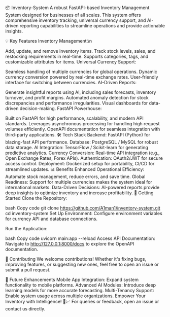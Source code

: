 📦 Inventory-System
A robust FastAPI-based Inventory Management System designed for businesses of all scales. This system offers comprehensive inventory tracking, universal currency support, and AI-driven reporting capabilities to streamline operations and provide actionable insights.

💡 Key Features
Inventory Management:\n

Add, update, and remove inventory items.
Track stock levels, sales, and restocking requirements in real-time.
Supports categories, tags, and customizable attributes for items.
Universal Currency Support:

Seamless handling of multiple currencies for global operations.
Dynamic currency conversion powered by real-time exchange rates.
User-friendly interface for switching between currencies.
AI-Driven Reports:

Generate insightful reports using AI, including sales forecasts, inventory turnover, and profit margins.
Automated anomaly detection for stock discrepancies and performance irregularities.
Visual dashboards for data-driven decision-making.
FastAPI Powerhouse:

Built on FastAPI for high performance, scalability, and modern API standards.
Leverages asynchronous processing for handling high request volumes efficiently.
OpenAPI documentation for seamless integration with third-party applications.
🛠️ Tech Stack
Backend: FastAPI (Python) for blazing-fast API performance.
Database: PostgreSQL / MySQL for robust data storage.
AI Integration: TensorFlow / Scikit-learn for generating predictive analytics.
Currency Conversion: Real-time API integration (e.g., Open Exchange Rates, Forex APIs).
Authentication: OAuth2/JWT for secure access control.
Deployment: Dockerized setup for portability, CI/CD for streamlined updates.
📊 Benefits
Enhanced Operational Efficiency: Automate stock management, reduce errors, and save time.
Global Readiness: Support for multiple currencies makes the system ideal for international markets.
Data-Driven Decisions: AI-powered reports provide deep insights to optimize inventory and increase profitability.
🚀 Getting Started
Clone the Repository:

bash
Copy code
git clone https://github.com/A1man1/inventory-system.git
cd inventory-system
Set Up Environment:
Configure environment variables for currency API and database connections.

Run the Application:

bash
Copy code
uvicorn main:app --reload
Access API Documentation:
Navigate to http://127.0.0.1:8000/docs to explore the OpenAPI documentation.

🤝 Contributing
We welcome contributions! Whether it's fixing bugs, improving features, or suggesting new ones, feel free to open an issue or submit a pull request.

🌟 Future Enhancements
Mobile App Integration: Expand system functionality to mobile platforms.
Advanced AI Modules: Introduce deep learning models for more accurate forecasting.
Multi-Tenancy Support: Enable system usage across multiple organizations.
Empower Your Inventory with Intelligence! 🛒📈
For queries or feedback, open an issue or contact us directly.

